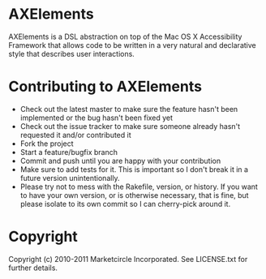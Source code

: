 AXElements
==========

AXElements is a DSL abstraction on top of the Mac OS X Accessibility Framework
that allows code to be written in a very natural and declarative style that
describes user interactions.

Contributing to AXElements
==========================

* Check out the latest master to make sure the feature hasn't been implemented or the bug hasn't been fixed yet
* Check out the issue tracker to make sure someone already hasn't requested it and/or contributed it
* Fork the project
* Start a feature/bugfix branch
* Commit and push until you are happy with your contribution
* Make sure to add tests for it. This is important so I don't break it in a future version unintentionally.
* Please try not to mess with the Rakefile, version, or history. If you want to have your own version, or is otherwise necessary, that is fine, but please isolate to its own commit so I can cherry-pick around it.

Copyright
=========

Copyright (c) 2010-2011 Marketcircle Incorporated. See LICENSE.txt for further details.

